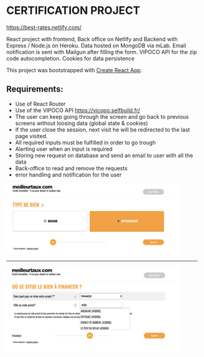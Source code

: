 # CERTIFICATION PROJECT

https://best-rates.netlify.com/

React project with frontend, Back office on Netlify and Backend with Express / Node.js on Heroku.
Data hosted on MongoDB via mLab.
Email notification is sent with Mailgun after filling the form.
VIPOCO API for the zip code autocompletion.
Cookies for data persistence

This project was bootstrapped with [Create React App](https://github.com/facebook/create-react-app).

## Requirements:

- Use of React Router
- Use of the VIPOCO API https://vicopo.selfbuild.fr/ 
- The user can keep going through the screen and go back to previous screens without loosing data (global state & cookies)
- If the user close the session, next visit he will be redirected to the last page visited. 
- All required inputs must be fulfilled in order to go trough
- Alerting user when an input is required 
- Storing new request on database and send an email to user with all the data
- Back-office to read and remove the requests 
- error handling and notification for the user

<div style="display:flex; margin:auto">
<img src="./src/assets/readme/Screenshot 2019-12-22 at 19.54.09.png" width="90%" height="90%" title="wide-screen">
</div>
<hr/>
<div style="display:flex; margin:auto">
<img src="./src/assets/readme/Screenshot 2019-12-22 at 19.54.48.png" width="90%" height="90%" title="wide-screen">
</div>

